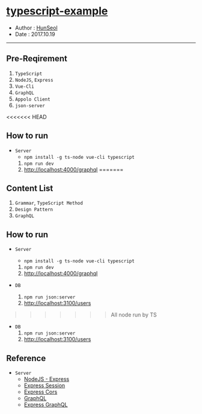 # [typescript-example](https://github.com/Seolhun/typescript-example/)
- Author : [HunSeol](https://github.com/Seolhun)
- Date : 2017.10.19
---
## Pre-Reqirement
1. `TypeScript`
2. `NodeJS`, `Express`
3. `Vue-Cli`
4. `GraphQL`
6. `Appolo Client`
7. `json-server`

<<<<<<< HEAD
## How to run
- `Server`
  - `npm install -g ts-node vue-cli typescript`
  1. `npm run dev`
  2. [http://localhost:4000/graphql](http://localhost:4000/graphql)
=======
## Content List
1. `Grammar`, `TypeScript Method`
2. `Design Pattern`
3. `GraphQL`

## How to run
- `Server`
  - `npm install -g ts-node vue-cli typescript`
  1. `npm run dev`
  2. [http://localhost:4000/graphql](http://localhost:4000/graphql)

- `DB`
  1. `npm run json:server`
  2. [http://localhost:3100/users](http://localhost:3100/users)
  
<!-- 2. `Design Pattern`
  - Here are the implementations of the following design patterns in TypeScript:
  ### Creational ###
  * [Singleton](https://github.com/Seolhun/typescript-example/tree/master/example/pattern/creational/)
  * [Abstract Factory](https://github.com/Seolhun/typescript-example/tree/master/example/pattern/creational/)
  * [Factory Method](https://github.com/Seolhun/typescript-example/tree/master/example/pattern/creational/)
  * [Builder](https://github.com/Seolhun/typescript-example/tree/master/example/pattern/creational/)
  * [Prototype](https://github.com/Seolhun/typescript-example/tree/master/example/pattern/creational/)

  ### Structural Patterns ###
  * [Adapter](https://github.com/Seolhun/typescript-example/tree/master/example/pattern/structural/)
  * [Bridge](https://github.com/Seolhun/typescript-example/tree/master/example/pattern/structural/)
  * [Composite](https://github.com/Seolhun/typescript-example/tree/master/example/pattern/structural/)
  * [Decorator](https://github.com/Seolhun/typescript-example/tree/master/example/pattern/structural/)
  * [Facade](https://github.com/Seolhun/typescript-example/tree/master/example/pattern/structural/)
  * [Flyweight](https://github.com/Seolhun/typescript-example/tree/master/example/pattern/structural/)
  * [Proxy](https://github.com/Seolhun/typescript-example/tree/master/example/pattern/structural/)

  ### Behavioral Patterns ###
  * [Chain of Responsibility](https://github.com/Seolhun/typescript-example/tree/master/example/pattern/behavioral/)
  * [Command](https://github.com/Seolhun/typescript-example/tree/master/example/pattern/behavioral/)
  * [Interpreter](https://github.com/Seolhun/typescript-example/tree/master/example/pattern/behavioral/)
  * [Iterator](https://github.com/Seolhun/typescript-example/tree/master/example/pattern/behavioral/)
  * [Mediator](https://github.com/Seolhun/typescript-example/tree/master/example/pattern/behavioral/)
  * [Memento](https://github.com/Seolhun/typescript-example/tree/master/example/pattern/behavioral/)
  * [Observer](https://github.com/Seolhun/typescript-example/tree/master/example/pattern/behavioral/)
  * [State](https://github.com/Seolhun/typescript-example/tree/master/example/pattern/behavioral/)
  * [Strategy](https://github.com/Seolhun/typescript-example/tree/master/example/pattern/behavioral/)
  * [Template Method](https://github.com/Seolhun/typescript-example/tree/master/example/pattern/behavioral/)
  * [Visitor](https://github.com/Seolhun/typescript-example/tree/master/example/pattern/behavioral/) -->
>>>>>>> All node run by TS

- `DB`
  1. `npm run json:server`
  2. [http://localhost:3100/users](http://localhost:3100/users)
  
## Reference
- `Server`
  - [NodeJS - Express](http://expressjs.com/)
  - [Express Session](https://github.com/expressjs/session#options)
  - [Express Cors](https://github.com/expressjs/cors)
  - [GraphQL](http://graphql.org/learn/)
  - [Express GraphQL](https://github.com/graphql/express-graphql)